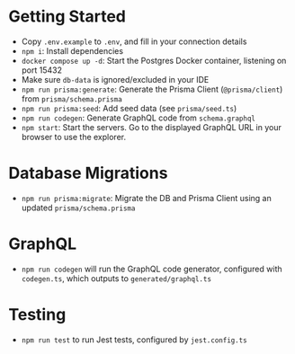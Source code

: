 # Getting Started
* Copy `.env.example` to `.env`, and fill in your connection details
* `npm i`: Install dependencies
* `docker compose up -d`: Start the Postgres Docker container, listening on port 15432
* Make sure `db-data` is ignored/excluded in your IDE
* `npm run prisma:generate`: Generate the Prisma Client (`@prisma/client`) from `prisma/schema.prisma`
* `npm run prisma:seed`: Add seed data (see `prisma/seed.ts`)
* `npm run codegen`: Generate GraphQL code from `schema.graphql`
* `npm start`: Start the servers. Go to the displayed GraphQL URL in your browser to use the explorer.

# Database Migrations
* `npm run prisma:migrate`: Migrate the DB and Prisma Client using an updated `prisma/schema.prisma`

# GraphQL
* `npm run codegen` will run the GraphQL code generator, configured with `codegen.ts`, which outputs to `generated/graphql.ts`

# Testing
* `npm run test` to run Jest tests, configured by `jest.config.ts`
